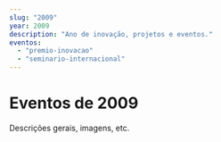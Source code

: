```yaml
---
slug: "2009"
year: 2009
description: "Ano de inovação, projetos e eventos."
eventos:
  - "premio-inovacao"
  - "seminario-internacional"
---
```


# Eventos de 2009

Descrições gerais, imagens, etc.